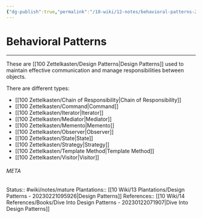 ```yaml
---
{"dg-publish":true,"permalink":"/10-wiki/12-notes/behavioral-patterns-20230129065055/","tags":["wiki/meta/random"]}
---
```


# Behavioral Patterns
---
These are [[100 Zettelkasten/Design Patterns\|Design Patterns]] used to maintain effective communication and manage responsibilities between objects.

There are different types:
- [[100 Zettelkasten/Chain of Responsibility\|Chain of Responsibility]]
- [[100 Zettelkasten/Command\|Command]]
- [[100 Zettelkasten/Iterator\|Iterator]]
- [[100 Zettelkasten/Mediator\|Mediator]]
- [[100 Zettelkasten/Memento\|Memento]]
- [[100 Zettelkasten/Observer\|Observer]]
- [[100 Zettelkasten/State\|State]]
- [[100 Zettelkasten/Strategy\|Strategy]]
- [[100 Zettelkasten/Template Method\|Template Method]]
- [[100 Zettelkasten/Visitor\|Visitor]]




###### META
Status:: #wiki/notes/mature
Plantations:: [[10 Wiki/13 Plantations/Design Patterns - 20230221095926\|Design Patterns]]
References:: [[10 Wiki/14 References/Books/Dive Into Design Patterns - 20230122071907\|Dive Into Design Patterns]]
